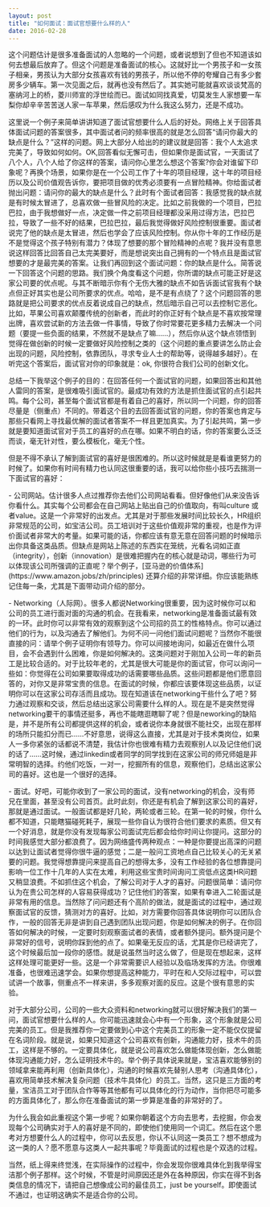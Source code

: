 ```yaml
---
layout: post
title: "如何面试：面试官想要什么样的人"
date: 2016-02-28
---
```


这个问题估计是很多准备面试的人忽略的一个问题，或者说想到了但也不知道该如何去想最后放弃了。但这个问题是准备面试的核心。这就好比一个男孩子和一女孩子相亲，男孩认为大部分女孩喜欢有钱的男孩子，所以他不停的夸耀自己有多少套房多少辆车。第一次见面之后，就再也没有然后了。其实她可能就喜欢谈谈梵高的塞纳河上的桥，菱川师宣的浮世绘而已。面试如同找真爱，切莫发生人家想要一车梨你却辛辛苦苦送人家一车苹果，然后感叹为什么我这么努力，还是不成功。
<P> 这里说一个例子来简单讲讲知道了面试官想要什么人后的好处。网络上关于回答具体面试问题的答案很多，其中面试者问的频率很高的就是怎么回答“请问你最大的缺点是什么？”这样的问题。网上大部分人给出的的建议就是回答：我个人太追求完美了，导致如何如何。OK,回答看似无懈可击，但如果你是面试官，一天面试了八个人，八个人给了你这样的答案，请问你心里怎么想这个答案?你会对谁留下印象呢？再换个场景，如果你是在一个公司工作了十年的项目经理，这十年的项目经历以及公司价值观告诉你，要把项目做的优秀必须要有一点冒险精神。你给面试者抛出问题：请问你的最大的缺点是什么？此时有个面试者回答：我感觉我的缺点就是有时候太冒进了，总喜欢做一些冒风险的决定。比如之前我做的一个项目，巴拉巴拉，由于我想做好一点，决定做一件之前项目经理都没采用过得方法，巴拉巴拉，导致了一些不好的结果，巴拉巴拉，最后我觉得做好风险控制很重要。面试者说完了他的缺点是太冒进，然后也学会了应该风险控制。你从你十年的工作经历是不是觉得这个孩子特别有潜力？体现了想要的那个冒险精神的点呢？我并没有意思说这样回答比回答自己太完美要好，而是想说突出自己拥有的一个特点且是面试官想要的才是最完美的答案。让我们再回到这个面试问题：你的缺点是什么。简答说一下回答这个问题的思路。我们换个角度看这个问题，你所谓的缺点可能正好是这家公司要的优点呢。与其不断暗示你有个无伤大雅的缺点不如告诉面试官我有个缺点但正好其实也是公司所要求的优点。哈哈，是不是有点绕了？这个问题回答的思路就是把公司要求的优点反着说成自己的缺点，然后暗示自己可以去控制它恶化。比如，苹果公司喜欢颠覆传统的创新者，而此时的你正好有个缺点是不喜欢按常理出牌，喜欢尝试新的方法去做一件事情，导致了你时常要花更多精力去解决一个问题（要提一些负面的结果，不然就不是缺点了嘛……），然后你从这个缺点领悟到觉得在做创新的时候一定要做好风险控制之类的（这个问题的重点要讲怎么防止会出现的问题，风险控制，依靠团队，寻求专业人士的帮助等，说得越多越好）。在听完这个答案后，面试官对你的印象就是：ok, 你很符合我们公司的创新文化。</P>
<P> 总结一下我举这个例子的目的：在回答任何一个面试官的问题，如果回答出和其他人雷同的答案，是很难吸引面试官的。最成功有效的方法是抓住面试官的点引起共鸣。每个公司，甚至每个面试官都是有着自己的喜好，所以同一个问题，你的回答尽量是（侧重点）不同的。带着这个目的去回答面试官的问题，你的答案也肯定与那些只看网上寻找最优解的面试者答案不一样且更加真实。为了引起共鸣，第一步就是要知道面试官对于员工的喜好的点在哪。如果不明白的话，你的答案要么泛泛而谈，毫无针对性，要么模板化，毫无个性。</P>
<p>但是不得不承认了解到面试官的喜好是很困难的。所以这时候就是是看谁更努力的时候了。如果你有时间有精力也认同这很重要的话，我可以给你些小技巧去揣测一下面试官的喜好：<p/>
<p> - 公司网站。估计很多人点过推荐你去他们公司网站看看。但好像他们从来没告诉你看什么。其实每个公司都会在自己网站上贴出自己的价值取向，有叫culture 或者value。这是一个非常好的出发点。尤其是对于那些发展时间比较长久，HR组织非常规范的公司，如宝洁公司。员工培训对于这些价值观非常的重视，也是作为评价面试者非常大的考量。如果可能的话，你都应该有意无意在回答问题的时候暗示出你具备这类品质。但缺点是网站上陈述的东西实在笼统，光看名词如正直（integrity），创新（innovation）是很难把握内在的核心就是动词，哪些行为可以体现该公司所强调的正直呢？举个例子，[亚马逊的价值体系](https://www.amazon.jobs/zh/principles)   还算介绍的非常详细。你应该能熟练记住每一条，尤其是下面带动词介绍的部分。</p>
<p> - Networking（人际网）。很多人都说Networking很重要，因为这时候你可以和公司的员工进行面对面的沟通的机会。在我看来，networking是准备面试最有效的一环。此时你可以非常有效的观察到这个公司招的员工的性格特点。你可以通过他们的行为，以及沟通去了解他们。为何不问一问他们面试问题呢？当然你不能很直接的问：请举个例子证明你有领导力。你可以间接地询问，如最近在做什么项目，会不会遇到什么困难，你是如何解决的。这类问题对于刚加入公司一年的新员工是比较合适的。对于比较年老的，尤其是很大可能是你的面试官，你可以询问一些如：你觉得在公司如果要取得成功的话需要哪些品质。这些问题都是他们愿意回答的，对你又是非常宝贵的信息。在面试的时候，你都应该要体现这些品质，以证明你可以在这家公司存活而且成功。现在知道该在networking干些什么了吧？努力通过观察和交谈，然后总结出这家公司需要什么样的人。现在是不是突然觉得networking要干的事情还挺多，再也不能瞎逛瞎聊了呢？但是neworking的缺陷是，并不是所有公司都提供这样的机会，或者说你本身就很不能社交，出现在那样的场所只能扣分而已……不好意思，说得这么直接，尤其是对于技术类岗位，如果人一多你紧张的话都说不清楚，我估计你也很难有精力去观察别人以及记住他们说的话了……这时候，通过linkedin或者同学的同学找到在这家公司的师兄师姐是非常明智的选择。约他们吃饭，一对一，挖掘所有的信息，观察他们，总结出这家公司的喜好。这也是一个很好的选择。</p>
<p> - 面试。好吧，可能你收到了一家公司的面试，没有networking的机会，没有师兄在里面，甚至没有公司首页。此时此刻，你还是有机会了解到这家公司的喜好，那就是通过面试。一般面试都是好几轮，两轮或者三轮。在第一轮的时候，你什么都不知道，只能瞎猫碰死耗子，展现一些你自认为很符合他们要求的素质。但又有一个好消息，就是你没有发现每家公司面试完后都会给你时间让你提问。这部分的时间我感觉大部分都浪费了。因为网络盛传两种观点：一种是你要提出高深的问题以达到让面试者觉得你很牛逼的感觉；二是一般问工资地点自己比较关心的无关紧要的问题。我觉得想靠提问来提高自己的想得太多，没有工作经验的各位想靠提问影响一位工作十几年的人实在太难，利用这些宝贵时间询问工资低点这类HR问题又稍显浪费。不如抓住这个机会，了解公司对于人才的喜好。问题很简单：请问你认为在贵公司怎样的人容易获得成功？记住他们的答案，如果有幸进入二轮面试是非常有用的信息。当然除了问问题还有个高阶的做法，就是面试的过程中，通过观察面试官的反馈，猜测对方的喜好。比如，对方需要你回答具体说明你可以团队合作，一般的回答无非是讲到自己遇到团队出现问题，你是如何解决的例子。在你回答如何解决的时候，一定要时刻观察面试者的表情，或者额外提问。额外提问是个非常好的信号，说明你踩到他的点了。如果毫无反应的话，尤其是你已经讲完了，这个时候最后加一段你的感悟。就是说虽然当时这么做了，但是现在想起来，这样这样处理可能更好一些。这是一个非常需要识人经验以及临场发挥的方法。你很难准备，也很难迅速学会。如果你想提高这种能力，平时在和人交际过程中，可以尝试讲一个故事，侧重点不一样来讲，多多观察对面的反应。这是个很有意思的实验。</p>

<p> 对于大部分公司，公司的一些大众资料和networking就可以很好解决我们的第一问，面试官想要什么样的人。你可能迅速就会心中有一个形象，这个形象就是公司完美的员工。但是我推荐你一定要做到心中这个完美员工的形象一定不能仅仅提留在名词阶段。就是说，如果只知道这个公司喜欢有创新，沟通能力好，技术牛的员工，这样是不够的。一定要具体化，就是说公司喜欢怎么做能体现创新，怎么做能体现沟通能力好，怎么证明技术牛的。举个例子具体说来就是，宝洁喜欢能够别的领域拿来能再利用（创新具体化），沟通的时候喜欢先替别人思考（沟通具体化），喜欢用简单技术解决复杂问题（技术牛具体化）的员工。当然，这只是三方面的考量，宝洁员工对于团队合作等等其他都有可以具体化的行为动作，当你把尽可能多的方面具体化了，那么你在准备面试的第一步算是准备的非常好的了。</p>
<p>为什么我会如此重视这个第一步呢？如果你朝着这个方向去思考，去挖掘，你会发现每个公司确实对于人的喜好是不同的，即使他们使用同一个词汇。然后在这个思考对方想要什么人的过程中，你可以去反思，你认不认同这一类员工？想不想成为这一类的人？愿不愿意与这类人一起共事呢？毕竟面试的过程也是个双选的过程。</p>
<p>当然，纸上得来终觉浅，在实际操作的过程中，你会发现你很难具体化到我举得宝洁那个例子那样。这个时候，不管是时间原因还是外在各种原因，你实在得不到各类信息的情况下，请把自己想像成公司的最佳员工，just be yourself。即使面试不通过，也证明这确实不是适合你的公司。</p>
